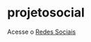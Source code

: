 # projetosocial

 Acesse o <a href="https://emanuelcicero.github.io/projetosocial/" target="_blank" >Redes Sociais</a>
 

